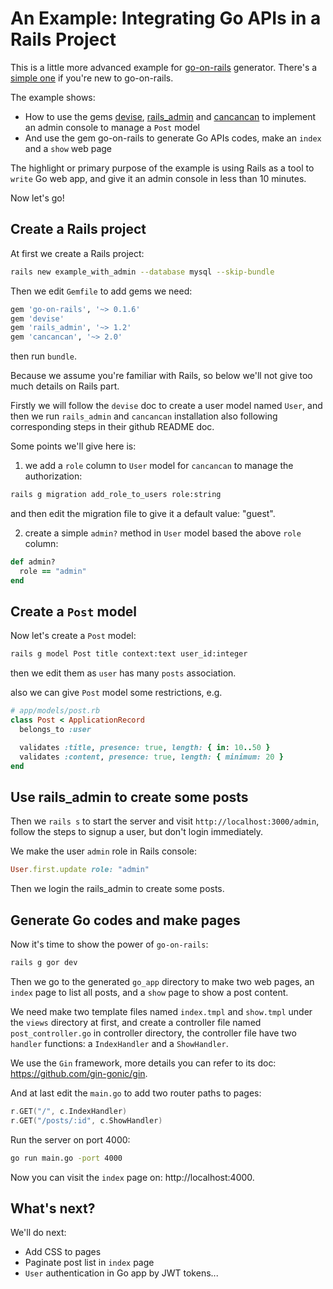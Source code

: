 # An Example: Integrating Go APIs in a Rails Project

This is a little more advanced example for [go-on-rails](https://github.com/goonr/go-on-rails) generator. There's a [simple one](https://github.com/goonr/example_simple) if you're new to go-on-rails.

The example shows:
* How to use the gems [devise](https://github.com/plataformatec/devise/), [rails_admin](https://github.com/sferik/rails_admin) and [cancancan](https://github.com/CanCanCommunity/cancancan) to implement an admin console to manage a `Post` model
* And use the gem go-on-rails to generate Go APIs codes, make an `index` and a `show` web page

The highlight or primary purpose of the example is using Rails as a tool to `write` Go web app, and give it an admin console in less than 10 minutes.

Now let's go!

## Create a Rails project

At first we create a Rails project:

```bash
rails new example_with_admin --database mysql --skip-bundle
```

Then we edit `Gemfile` to add gems we need:

```ruby
gem 'go-on-rails', '~> 0.1.6'
gem 'devise'
gem 'rails_admin', '~> 1.2'
gem 'cancancan', '~> 2.0'
```

then run `bundle`.

Because we assume you're familiar with Rails, so below we'll not give too much details on Rails part.

Firstly we will follow the `devise` doc to create a user model named `User`, and then we run `rails_admin` and `cancancan` installation also following corresponding steps in their github README doc.

Some points we'll give here is:

1. we add a `role` column to `User` model for `cancancan` to manage the authorization:

```bash
rails g migration add_role_to_users role:string
```

and then edit the migration file to give it a default value: "guest".

2. create a simple `admin?` method in `User` model based the above `role` column:

```ruby
def admin?
  role == "admin"
end
```

## Create a `Post` model

Now let's create a `Post` model:

```bash
rails g model Post title context:text user_id:integer
```

then we edit them as `user` has many `posts` association.

also we can give `Post` model some restrictions, e.g.

```ruby
# app/models/post.rb
class Post < ApplicationRecord
  belongs_to :user

  validates :title, presence: true, length: { in: 10..50 }
  validates :content, presence: true, length: { minimum: 20 }
end
```

## Use rails_admin to create some posts

Then we `rails s` to start the server and visit `http://localhost:3000/admin`, follow the steps to signup a user, but don't login immediately.

We make the user `admin` role in Rails console:

```ruby
User.first.update role: "admin"
```

Then we login the rails_admin to create some posts.

## Generate Go codes and make pages

Now it's time to show the power of `go-on-rails`:

```bash
rails g gor dev
```

Then we go to the generated `go_app` directory to make two web pages, an `index` page to list all posts, and a `show` page to show a post content.

We need make two template files named `index.tmpl` and `show.tmpl` under the `views` directory at first, and create a controller file named `post_controller.go` in controller directory, the controller file have two `handler` functions: a `IndexHandler` and a `ShowHandler`.

We use the `Gin` framework, more details you can refer to its doc: https://github.com/gin-gonic/gin.

And at last edit the `main.go` to add two router paths to pages:

```go
r.GET("/", c.IndexHandler)
r.GET("/posts/:id", c.ShowHandler)
```

Run the server on port 4000:

```bash
go run main.go -port 4000
```

Now you can visit the `index` page on: http://localhost:4000.

## What's next?

We'll do next:
* Add CSS to pages
* Paginate post list in `index` page
* `User` authentication in Go app by JWT tokens...

